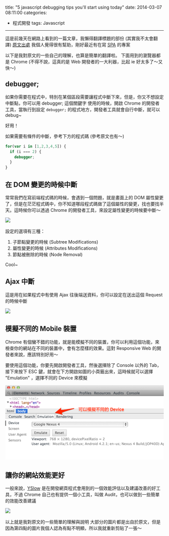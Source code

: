 title: "5 javascript debugging tips you'll start using today"
date: 2014-03-07 08:11:00
categories:
- 程式開發
tags: Javascript
---

這是前幾天在網路上看到的一篇文章，我懶得翻譯標題的部份 (其實我不太會翻譯)
[原文出處](http://berzniz.com/post/78260747646/5-javascript-debugging-tips-youll-start-using-today)
我個人覺得很有幫助，剛好最近有在寫 [SPA](https://en.wikipedia.org/wiki/Single-page_application) 的專案

以下是我對原文的一些自己的理解，也算是簡單的翻譯啦。
下面用到的瀏覽器都是 Chrome (不得不說，這真的是 Web 開發者的一大利器，比起 ie 好太多了～又快～)

## debugger;

如果你需要在程式中，特別在某個區段需要讓程式中斷下來，但是，你又不想設定中斷點，你可以用 debugger; 這個關鍵字
使用的時候，開啟 Chrome 的開發者工具，當執行到設定 `debugger;` 的程式地方，開發者工具就會自行中斷，就可以 debug~

好用！

如果需要有條件的中斷，參考下方的程式碼 (參考原文也有～)

```javascript
for(var i in [1,2,3,4,5]) {
  if (i === 2) {
    debugger;
  }
}
```

## 在 DOM 變更的時候中斷

常常我們在寫前端程式碼的時候，會遇到一個問題，就是畫面上的 DOM 屬性變更了，但是在茫茫程式碼中，你不知道哪段程式碼做了這個屬性的變更，找也要找半天。這時候你可以透過 Chrome 的開發者工具，來設定屬性變更的時候要中斷～

![](https://31.media.tumblr.com/b1d973ed9acfaeca5ebf67188037b1e2/tumblr_inline_n1s6xpVmg21r2dr7s.png)

設定的選項有三種：
1. 子節點變更的時候 (Subtree Modifications)
2. 屬性變更的時候 (Attributes Modifications)
3. 節點被刪除的時候 (Node Removal)

Cool~

## Ajax 中斷

這是用在如果程式中有使用 Ajax 往後端送資料，你可以設定在送出這個 Request 的時候中斷

![](https://31.media.tumblr.com/4aadd8ea9f9c3289f7ff7252ceebc2ee/tumblr_inline_n1s7ceQ08c1r2dr7s.png)

## 模擬不同的 Mobile 裝置

Chrome 有個蠻不錯的功能，就是能模擬不同的裝置，你可以利用這個功能，來檢查你的網站在不同的裝置中，會有怎麼樣的效果。這對 Responsive Web 的開發者來說，應該特別好用～

要使用這個功能，你要先開啟開發者工具，然後選擇除了 Console 以外的 Tab，接下來按下 ESC 鍵，就會在下方開啟如圖的小頁籤出來，這時候就可以選擇 "Emulation" ，選擇不同的 Device 來模擬

![](/2014/03/07/5-javascript-debugging-tips-youll-start-using-today/skitch.png)

## 讓你的網站效能更好

一般來說，[YSlow](http://developer.yahoo.com/yslow/) 是在開發網頁程式會用到的一個效能評估以及建議改善的好工具，不過 Chrome 自己也有提供一個小工具，叫做 Audit，也可以做到一些簡單的效能改善建議

![](https://31.media.tumblr.com/33b7f3c7c8f21c4786870bbd7a9fa910/tumblr_inline_n1s76yISqv1r2dr7s.png)

以上就是我對原文的一些簡單的理解與說明
大部分的圖片都是出自於原文，但是因為第四點的圖片我個人認為有點不明顯，所以我就重新剪貼了一張～
